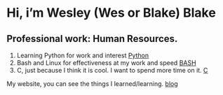 # Hi, i’m Wesley (Wes or Blake) Blake
## Professional work: Human Resources.
1. Learning Python for work and interest [Python](https://github.com/Wblake95/Python)
2. Bash and Linux for effectiveness at my work and speed [BASH](https://github.com/Wblake95/Bash)
3. C, just because I think it is cool. I want to spend more time on it. [C](https://github.com/Wblake95/C)

My website, you can see the things I learned/learning. [blog](https://wblake95.github.io/)
